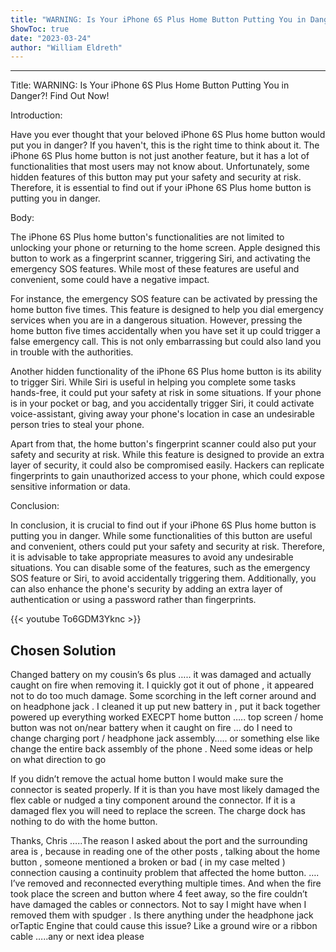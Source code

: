 ```yaml
---
title: "WARNING: Is Your iPhone 6S Plus Home Button Putting You in Danger?! Find Out Now!"
ShowToc: true 
date: "2023-03-24"
author: "William Eldreth"
---
```

*****
Title: WARNING: Is Your iPhone 6S Plus Home Button Putting You in Danger?! Find Out Now!

Introduction:

Have you ever thought that your beloved iPhone 6S Plus home button would put you in danger? If you haven't, this is the right time to think about it. The iPhone 6S Plus home button is not just another feature, but it has a lot of functionalities that most users may not know about. Unfortunately, some hidden features of this button may put your safety and security at risk. Therefore, it is essential to find out if your iPhone 6S Plus home button is putting you in danger.

Body:

The iPhone 6S Plus home button's functionalities are not limited to unlocking your phone or returning to the home screen. Apple designed this button to work as a fingerprint scanner, triggering Siri, and activating the emergency SOS features. While most of these features are useful and convenient, some could have a negative impact.

For instance, the emergency SOS feature can be activated by pressing the home button five times. This feature is designed to help you dial emergency services when you are in a dangerous situation. However, pressing the home button five times accidentally when you have set it up could trigger a false emergency call. This is not only embarrassing but could also land you in trouble with the authorities.

Another hidden functionality of the iPhone 6S Plus home button is its ability to trigger Siri. While Siri is useful in helping you complete some tasks hands-free, it could put your safety at risk in some situations. If your phone is in your pocket or bag, and you accidentally trigger Siri, it could activate voice-assistant, giving away your phone's location in case an undesirable person tries to steal your phone.

Apart from that, the home button's fingerprint scanner could also put your safety and security at risk. While this feature is designed to provide an extra layer of security, it could also be compromised easily. Hackers can replicate fingerprints to gain unauthorized access to your phone, which could expose sensitive information or data.

Conclusion:

In conclusion, it is crucial to find out if your iPhone 6S Plus home button is putting you in danger. While some functionalities of this button are useful and convenient, others could put your safety and security at risk. Therefore, it is advisable to take appropriate measures to avoid any undesirable situations. You can disable some of the features, such as the emergency SOS feature or Siri, to avoid accidentally triggering them. Additionally, you can also enhance the phone's security by adding an extra layer of authentication or using a password rather than fingerprints.

{{< youtube To6GDM3Yknc >}} 



## Chosen Solution
 Changed battery on my cousin’s 6s plus ….. it was damaged and actually caught on fire when removing it. I quickly got it out of phone , it appeared not to do too much damage. Some scorching in the left corner around and on headphone jack . I cleaned it up put new battery in , put it back together powered up everything worked EXECPT home button ….. top screen / home button was not on/near battery when it caught on fire … do I need to change charging port / headphone jack assembly….. or something else like change the entire back assembly of the phone . Need some ideas or help on what direction to go

 If you didn’t remove the actual home button I would make sure the connector is seated properly. If it is than you have most likely damaged the flex cable or nudged a tiny component around the connector. If it is a damaged flex you will need to replace the screen.
The charge dock has nothing to do with the home button.

 Thanks, Chris …..The reason I asked about the port and the surrounding area is , because in reading one of the other posts , talking about the home button , someone mentioned a broken or bad ( in my case melted ) connection causing a continuity problem that affected the home button. …. I’ve removed and reconnected everything multiple times. And when the fire took place the screen and button where 4 feet away, so the fire couldn’t have damaged the cables or connectors. Not to say I might have when I removed them with spudger . Is there anything under the headphone jack orTaptic Engine that could cause this issue? Like a ground wire or a ribbon cable …..any or next idea please




